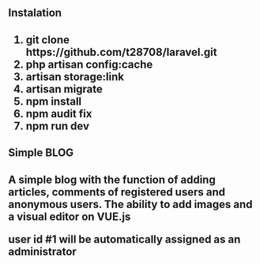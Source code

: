 <h2>Instalation<h2>

<ol>
	<li>git clone https://github.com/t28708/laravel.git <name folder></li>
	<li>php artisan config:cache</li>
	<li>artisan storage:link</li>
	<li>artisan migrate</li>
	<li>npm install</li>
	<li>npm audit fix</li>
	<li>npm run dev</li>
</ol>

<h2>Simple BLOG<h2>

<p>A simple blog with the function of adding articles, comments of registered users and anonymous users. The ability to add images and a visual editor on VUE.js</p>

<p>user id #1 will be automatically assigned as an <b>administrator</b></p>
